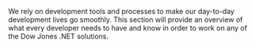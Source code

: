 ﻿We rely on development tools and processes to make our day-to-day development lives go smoothly. 
This section will provide an overview of what every developer needs to have and know in order to work on any of the Dow Jones .NET solutions.